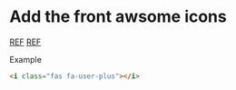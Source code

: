 # Add the front awsome icons

[REF](https://fontawesome.com/icons/user-plus?style=solid)
[REF](https://www.w3schools.com/icons/fontawesome_icons_webapp.asp)

Example

```HTML
<i class="fas fa-user-plus"></i>
```
